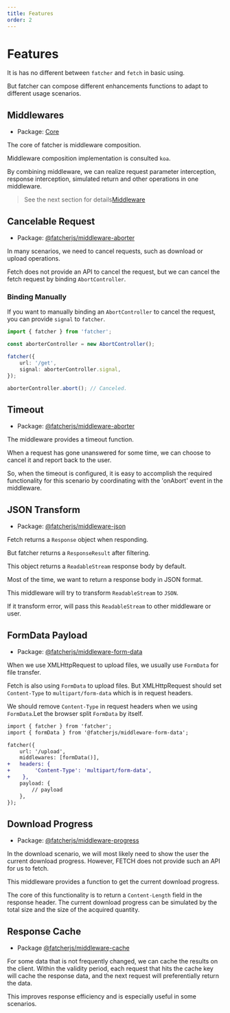 ```yaml
---
title: Features
order: 2
---
```


# Features

It is has no different between `fatcher` and `fetch` in basic using.

But fatcher can compose different enhancements functions to adapt to different usage scenarios.

## Middlewares

-   Package: [Core](https://github.com/fatcherjs/fatcher/tree/master/packages/fatcher)

The core of fatcher is middleware composition.

Middleware composition implementation is consulted `koa`.

By combining middleware, we can realize request parameter interception, response interception, simulated return and other operations in one middleware.

> See the next section for details[Middleware](/middlewares)

## Cancelable Request

-   Package: [@fatcherjs/middleware-aborter](https://github.com/fatcherjs/fatcher/tjsree/master/packages/aborter)

In many scenarios, we need to cancel requests, such as download or upload operations.

Fetch does not provide an API to cancel the request, but we can cancel the fetch request by binding `AbortController`.

### Binding Manually

If you want to manually binding an `AbortController` to cancel the request, you can provide `signal` to `fatcher`.

```ts
import { fatcher } from 'fatcher';

const aborterController = new AbortController();

fatcher({
    url: '/get',
    signal: aborterController.signal,
});

aborterController.abort(); // Canceled.
```

## Timeout

-   Package: [@fatcherjs/middleware-aborter](https://github.com/fatcherjs/fatcher/tree/master/packages/aborter)

The middleware provides a timeout function.

When a request has gone unanswered for some time, we can choose to cancel it and report back to the user.

So, when the timeout is configured, it is easy to accomplish the required functionality for this scenario by coordinating with the 'onAbort' event in the middleware.

## JSON Transform

-   Package: [@fatcherjs/middleware-json](https://github.com/fatcherjs/fatcher/tree/master/packages/json)

Fetch returns a `Response` object when responding.

But fatcher returns a `ResponseResult` after filtering.

This object returns a `ReadableStream` response body by default.

Most of the time, we want to return a response body in JSON format.

This middleware will try to transform `ReadableStream` to `JSON`.

If it transform error, will pass this `ReadableStream` to other middleware or user.

## FormData Payload

-   Package: [@fatcherjs/middleware-form-data](https://github.com/fatcherjs/fatcher/tree/master/packages/form-data)

When we use XMLHttpRequest to upload files, we usually use `FormData` for file transfer.

Fetch is also using `FormData` to upload files. But XMLHttpRequest should set `Content-Type` to `multipart/form-data` which is in request headers.

We should remove `Content-Type` in request headers when we using `FormData`.Let the browser split `FormData` by itself.

```diff
import { fatcher } from 'fatcher';
import { formData } from '@fatcherjs/middleware-form-data';

fatcher({
    url: '/upload',
    middlewares: [formData()],
+   headers: {
+        'Content-Type': 'multipart/form-data',
+    },
    payload: {
        // payload
    },
});
```

## Download Progress

-   Package: [@fatcherjs/middleware-progress](https://github.com/fatcherjs/fatcher/tree/master/packages/progress)

In the download scenario, we will most likely need to show the user the current download progress. However, FETCH does not provide such an API for us to fetch.

This middleware provides a function to get the current download progress.

The core of this functionality is to return a `Content-Length` field in the response header. The current download progress can be simulated by the total size and the size of the acquired quantity.

## Response Cache

-   Package [@fatcherjs/middleware-cache](https://github.com/fatcherjs/fatcher/tree/master/packages/cache)

For some data that is not frequently changed, we can cache the results on the client. Within the validity period, each request that hits the cache key will cache the response data, and the next request will preferentially return the data.

This improves response efficiency and is especially useful in some scenarios.
